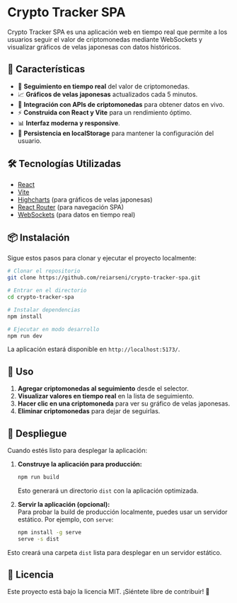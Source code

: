 # Crypto Tracker SPA

Crypto Tracker SPA es una aplicación web en tiempo real que permite a los usuarios seguir el valor de criptomonedas mediante WebSockets y visualizar gráficos de velas japonesas con datos históricos.

## 🚀 Características

- 📌 **Seguimiento en tiempo real** del valor de criptomonedas.
- 📈 **Gráficos de velas japonesas** actualizados cada 5 minutos.
- 🔗 **Integración con APIs de criptomonedas** para obtener datos en vivo.
- ⚡ **Construida con React y Vite** para un rendimiento óptimo.
- 📊 **Interfaz moderna y responsive**.
- 💾 **Persistencia en localStorage** para mantener la configuración del usuario.

## 🛠 Tecnologías Utilizadas

- [React](https://react.dev/)
- [Vite](https://vitejs.dev/)
- [Highcharts](https://www.highcharts.com/) (para gráficos de velas japonesas)
- [React Router](https://reactrouter.com/) (para navegación SPA)
- [WebSockets](https://developer.mozilla.org/es/docs/Web/API/WebSockets) (para datos en tiempo real)

## 📦 Instalación

Sigue estos pasos para clonar y ejecutar el proyecto localmente:

```bash
# Clonar el repositorio
git clone https://github.com/reiarseni/crypto-tracker-spa.git

# Entrar en el directorio
cd crypto-tracker-spa

# Instalar dependencias
npm install

# Ejecutar en modo desarrollo
npm run dev
```

La aplicación estará disponible en `http://localhost:5173/`.

## 📌 Uso

1. **Agregar criptomonedas al seguimiento** desde el selector.
2. **Visualizar valores en tiempo real** en la lista de seguimiento.
3. **Hacer clic en una criptomoneda** para ver su gráfico de velas japonesas.
4. **Eliminar criptomonedas** para dejar de seguirlas.

## 🚀 Despliegue

Cuando estés listo para desplegar la aplicación:

1. **Construye la aplicación para producción:**

   ```bash
   npm run build
   ```

   Esto generará un directorio `dist` con la aplicación optimizada.

2. **Servir la aplicación (opcional):**  
   Para probar la build de producción localmente, puedes usar un servidor estático. Por ejemplo, con `serve`:

   ```bash
   npm install -g serve
   serve -s dist
   ```

Esto creará una carpeta `dist` lista para desplegar en un servidor estático.

## 📝 Licencia

Este proyecto está bajo la licencia MIT. ¡Siéntete libre de contribuir! 🎉
